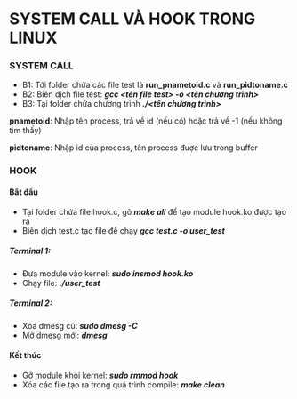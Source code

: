 # SYSTEM CALL VÀ HOOK TRONG LINUX

### SYSTEM CALL
* B1: Tới folder chứa các file test là **run_pnametoid.c** và **run_pidtoname.c**
* B2: Biên dịch file test:
        ***gcc <tên file test> -o <tên chương trình>***
* B3: Tại folder chứa chương trình
        ***./<tên chương trình>***

**pnametoid**: Nhập tên process, trả về id (nếu có) hoặc trả về -1 (nếu không tìm thấy)

**pidtoname**: Nhập id của process, tên process được lưu trong buffer

### HOOK
#### Bắt đầu
* Tại folder chứa file hook.c, gõ ***make all*** để tạo module hook.ko được tạo ra
* Biên dịch test.c tạo file để chạy
        ***gcc test.c -o user_test***
##### Terminal 1:
* Đưa module vào kernel: ***sudo insmod hook.ko***
* Chạy file: ***./user_test***
##### Terminal 2:
* Xóa dmesg cũ: ***sudo dmesg -C***
* Mở dmesg mới: ***dmesg***
#### Kết thúc
* Gỡ module khỏi kernel: ***sudo rmmod hook***
* Xóa các file tạo ra trong quá trình compile: ***make clean***
